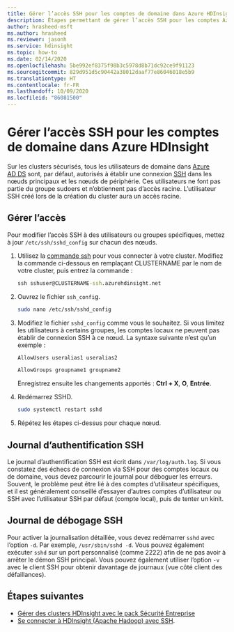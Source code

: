 ```yaml
---
title: Gérer l’accès SSH pour les comptes de domaine dans Azure HDInsight
description: Étapes permettant de gérer l’accès SSH pour les comptes Azure AD dans HDInsight.
author: hrasheed-msft
ms.author: hrasheed
ms.reviewer: jasonh
ms.service: hdinsight
ms.topic: how-to
ms.date: 02/14/2020
ms.openlocfilehash: 5be992ef8375f98b3c5978d8b71dc92ce9f91123
ms.sourcegitcommit: 829d951d5c90442a38012daaf77e86046018e5b9
ms.translationtype: HT
ms.contentlocale: fr-FR
ms.lasthandoff: 10/09/2020
ms.locfileid: "86081500"
---
```

# <a name="manage-ssh-access-for-domain-accounts-in-azure-hdinsight"></a>Gérer l’accès SSH pour les comptes de domaine dans Azure HDInsight

Sur les clusters sécurisés, tous les utilisateurs de domaine dans [Azure AD DS](../../active-directory-domain-services/overview.md) sont, par défaut, autorisés à établir une connexion [SSH](../hdinsight-hadoop-linux-use-ssh-unix.md) dans les nœuds principaux et les nœuds de périphérie. Ces utilisateurs ne font pas partie du groupe sudoers et n’obtiennent pas d’accès racine. L’utilisateur SSH créé lors de la création du cluster aura un accès racine.

## <a name="manage-access"></a>Gérer l’accès

Pour modifier l’accès SSH à des utilisateurs ou groupes spécifiques, mettez à jour `/etc/ssh/sshd_config` sur chacun des nœuds.

1. Utilisez la [commande ssh](../hdinsight-hadoop-linux-use-ssh-unix.md) pour vous connecter à votre cluster. Modifiez la commande ci-dessous en remplaçant CLUSTERNAME par le nom de votre cluster, puis entrez la commande :

    ```cmd
    ssh sshuser@CLUSTERNAME-ssh.azurehdinsight.net
    ```

1. Ouvrez le fichier `ssh_confi`g.

    ```bash
    sudo nano /etc/ssh/sshd_config
    ```

1. Modifiez le fichier `sshd_config` comme vous le souhaitez. Si vous limitez les utilisateurs à certains groupes, les comptes locaux ne peuvent pas établir de connexion SSH à ce nœud. La syntaxe suivante n’est qu’un exemple :

    ```bash
    AllowUsers useralias1 useralias2

    AllowGroups groupname1 groupname2
    ```

    Enregistrez ensuite les changements apportés : **Ctrl + X**, **O**, **Entrée**.

1. Redémarrez SSHD.

    ```bash
    sudo systemctl restart sshd
    ```

1. Répétez les étapes ci-dessus pour chaque nœud.

## <a name="ssh-authentication-log"></a>Journal d’authentification SSH

Le journal d’authentification SSH est écrit dans `/var/log/auth.log`. Si vous constatez des échecs de connexion via SSH pour des comptes locaux ou de domaine, vous devez parcourir le journal pour déboguer les erreurs. Souvent, le problème peut être lié à des comptes d’utilisateur spécifiques, et il est généralement conseillé d’essayer d’autres comptes d’utilisateur ou SSH avec l’utilisateur SSH par défaut (compte local), puis de tenter un kinit.

## <a name="ssh-debug-log"></a>Journal de débogage SSH

Pour activer la journalisation détaillée, vous devez redémarrer `sshd` avec l’option `-d`. Par exemple, `/usr/sbin/sshd -d`. Vous pouvez également exécuter `sshd` sur un port personnalisé (comme 2222) afin de ne pas avoir à arrêter le démon SSH principal. Vous pouvez également utiliser l’option `-v` avec le client SSH pour obtenir davantage de journaux (vue côté client des défaillances).

## <a name="next-steps"></a>Étapes suivantes

* [Gérer des clusters HDInsight avec le pack Sécurité Entreprise](./apache-domain-joined-manage.md)
* [Se connecter à HDInsight (Apache Hadoop) avec SSH](../hdinsight-hadoop-linux-use-ssh-unix.md).
